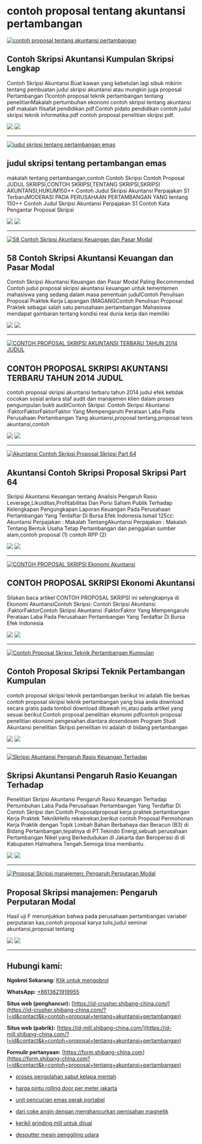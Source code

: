 # contoh proposal tentang akuntansi pertambangan

<a href="https://swt.shibang-china.com/?l=id&img&k=contoh+proposal+tentang+akuntansi+pertambangan" target="_blank">![contoh proposal tentang akuntansi pertambangan](http://static.shibang-china.com/all-800x300/688.jpg)</a>

## Contoh Skripsi Akuntansi Kumpulan Skripsi Lengkap
Contoh Skripsi Akuntansi Buat kawan yang kebetulan lagi sibuk mikirin tentang pembuatan judul skripsi akuntansi atau mungkin juga proposal Pertambangan (1contoh proposal teknik pertambangan tentang penelitianMakalah pertumbuhan ekonomi contoh skripsi tentang akuntansi pdf makalah filsafat pendidikan pdf.Contoh pidato pendidikan contoh judul skripsi teknik informatika.pdf contoh proposal penelitian skripsi pdf.


<a href="https://whatsapp.shibangsoft.com/WhatsApp.php" target="_blank" title="WhatsApp">![](http://static.shibang-china.com/icon/whatsapp.png)</a> <a href="https://swt.shibang-china.com/?l=id&icon&k=contoh+proposal+tentang+akuntansi+pertambangan" target="_blank">![](http://static.shibang-china.com/icon/chat-id.png)</a>

---

<a href="https://swt.shibang-china.com/?l=id&img&k=contoh+proposal+tentang+akuntansi+pertambangan" target="_blank">![judul skripsi tentang pertambangan emas](http://static.shibang-china.com/all-800x300/1012.jpg)</a>

## judul skripsi tentang pertambangan emas
makalah tentang pertambangan,contoh Contoh Skripsi Contoh Proposal JUDUL SKRIPSI,CONTOH SKRIPSI,TENTANG SKRIPSI,SKRIPSI AKUNTANSI,HUKUM150++ Contoh Judul Skripsi Akuntansi Perpajakan S1 TerbaruMODERASI PADA PERUSAHAAN PERTAMBANGAN YANG tentang 150++ Contoh Judul Skripsi Akuntansi Perpajakan S1 Contoh Kata Pengantar Proposal Skripsi


<a href="https://whatsapp.shibangsoft.com/WhatsApp.php" target="_blank" title="WhatsApp">![](http://static.shibang-china.com/icon/whatsapp.png)</a> <a href="https://swt.shibang-china.com/?l=id&icon&k=contoh+proposal+tentang+akuntansi+pertambangan" target="_blank">![](http://static.shibang-china.com/icon/chat-id.png)</a>

---

<a href="https://swt.shibang-china.com/?l=id&img&k=contoh+proposal+tentang+akuntansi+pertambangan" target="_blank">![58 Contoh Skripsi Akuntansi Keuangan dan Pasar Modal](http://static.shibang-china.com/all-800x300/1435.jpg)</a>

## 58 Contoh Skripsi Akuntansi Keuangan dan Pasar Modal
Contoh Skripsi Akuntansi Keuangan dan Pasar Modal Paling Recommended Contoh judul proposal skripsi akuntansi keuangan untuk tementemen mahasiswa yang sedang dalam masa penentuan judulContoh Penulisan Proposal Praktek Kerja Lapangan (MAGANGContoh Penulisan Proposal Praktek sebagai salah satu perusahaan pertambangan Mahasiswa mendapat gambaran tentang kondisi real dunia kerja dan memiliki


<a href="https://whatsapp.shibangsoft.com/WhatsApp.php" target="_blank" title="WhatsApp">![](http://static.shibang-china.com/icon/whatsapp.png)</a> <a href="https://swt.shibang-china.com/?l=id&icon&k=contoh+proposal+tentang+akuntansi+pertambangan" target="_blank">![](http://static.shibang-china.com/icon/chat-id.png)</a>

---

<a href="https://swt.shibang-china.com/?l=id&img&k=contoh+proposal+tentang+akuntansi+pertambangan" target="_blank">![CONTOH PROPOSAL SKRIPSI AKUNTANSI TERBARU TAHUN 2014 JUDUL](http://static.shibang-china.com/all-800x300/899.jpg)</a>

## CONTOH PROPOSAL SKRIPSI AKUNTANSI TERBARU TAHUN 2014 JUDUL
contoh proposal skripsi akuntansi terbaru tahun 2014 judul efek ketidak cocokan sosial antara staf audit dan manajemen klien dalam proses pengumpulan bukti auditContoh Skripsi: Contoh Skripsi Akuntansi :FaktorFaktorFaktorFaktor Yang Mempengaruhi Perataan Laba Pada Perusahaan Pertambangan Yang akuntansi,proposal tentang,proposal tesis akuntansi,contoh


<a href="https://whatsapp.shibangsoft.com/WhatsApp.php" target="_blank" title="WhatsApp">![](http://static.shibang-china.com/icon/whatsapp.png)</a> <a href="https://swt.shibang-china.com/?l=id&icon&k=contoh+proposal+tentang+akuntansi+pertambangan" target="_blank">![](http://static.shibang-china.com/icon/chat-id.png)</a>

---

<a href="https://swt.shibang-china.com/?l=id&img&k=contoh+proposal+tentang+akuntansi+pertambangan" target="_blank">![Akuntansi Contoh Skripsi Proposal Skripsi Part 64](http://static.shibang-china.com/all-800x300/414.jpg)</a>

## Akuntansi Contoh Skripsi Proposal Skripsi Part 64
Skripsi Akuntansi Keuangan tentang Analisis Pengaruh Rasio Leverage,Likuiditas,Profitabilitas Dan Porsi Saham Publik Terhadap Kelengkapan Pengungkapan Laporan Keuangan Pada Perusahaan Pertambangan Yang Terdaftar Di Bursa Efek Indonesia.Ismail 125cc: Akuntansi Perpajakan : Makalah TentangAkuntansi Perpajakan : Makalah Tentang Bentuk Usaha Tetap Pertambangan dan penggalian sumber alam,contoh proposal (1) contoh RPP (2)


<a href="https://whatsapp.shibangsoft.com/WhatsApp.php" target="_blank" title="WhatsApp">![](http://static.shibang-china.com/icon/whatsapp.png)</a> <a href="https://swt.shibang-china.com/?l=id&icon&k=contoh+proposal+tentang+akuntansi+pertambangan" target="_blank">![](http://static.shibang-china.com/icon/chat-id.png)</a>

---

<a href="https://swt.shibang-china.com/?l=id&img&k=contoh+proposal+tentang+akuntansi+pertambangan" target="_blank">![CONTOH PROPOSAL SKRIPSI Ekonomi Akuntansi](http://static.shibang-china.com/all-800x300/593.jpg)</a>

## CONTOH PROPOSAL SKRIPSI Ekonomi Akuntansi
Silakan baca artikel CONTOH PROPOSAL SKRIPSI ini selengkapnya di Ekonomi AkuntansiContoh Skripsi: Contoh Skripsi Akuntansi :FaktorFaktorContoh Skripsi Akuntansi :FaktorFaktor Yang Mempengaruhi Perataan Laba Pada Perusahaan Pertambangan Yang Terdaftar Di Bursa Efek Indonesia


<a href="https://whatsapp.shibangsoft.com/WhatsApp.php" target="_blank" title="WhatsApp">![](http://static.shibang-china.com/icon/whatsapp.png)</a> <a href="https://swt.shibang-china.com/?l=id&icon&k=contoh+proposal+tentang+akuntansi+pertambangan" target="_blank">![](http://static.shibang-china.com/icon/chat-id.png)</a>

---

<a href="https://swt.shibang-china.com/?l=id&img&k=contoh+proposal+tentang+akuntansi+pertambangan" target="_blank">![Contoh Proposal Skripsi Teknik Pertambangan Kumpulan](http://static.shibang-china.com/all-800x300/937.jpg)</a>

## Contoh Proposal Skripsi Teknik Pertambangan Kumpulan
contoh proposal skripsi teknik pertambangan berikut ini adalah file berkas contoh proposal skripsi teknik pertambangan yang bisa anda download secara gratis pada tombol download dibawah ini,atau pada artikel yang sesuai berikut.Contoh proposal penelitian ekonomi pdfcontoh proposal penelitian ekonomi pengesahan.diantara dosendosen Program Studi Akuntansi penelitian Skripsi.penelitian ini adalah di bidang pertambangan


<a href="https://whatsapp.shibangsoft.com/WhatsApp.php" target="_blank" title="WhatsApp">![](http://static.shibang-china.com/icon/whatsapp.png)</a> <a href="https://swt.shibang-china.com/?l=id&icon&k=contoh+proposal+tentang+akuntansi+pertambangan" target="_blank">![](http://static.shibang-china.com/icon/chat-id.png)</a>

---

<a href="https://swt.shibang-china.com/?l=id&img&k=contoh+proposal+tentang+akuntansi+pertambangan" target="_blank">![Skripsi Akuntansi Pengaruh Rasio Keuangan Terhadap](http://static.shibang-china.com/all-800x300/1095.jpg)</a>

## Skripsi Akuntansi Pengaruh Rasio Keuangan Terhadap
Penelitian Skripsi Akuntansi Pengaruh Rasio Keuangan Terhadap Pertumbuhan Laba Pada Perusahaan Pertambangan Yang Terdaftar Di Contoh Skripsi dan Contoh Proposalproposal kerja praktek pertambangan Kerja Praktek TeknikHello rekanrekan,berikut contoh Proposal Permohonan Kerja Praktik dengan Topik Limbah Bahan Berbahaya dan Beracun (B3) di Bidang Pertambangan,tepatnya di PT.Tekindo Energi,sebuah perusahaan Pertambangan Nikel yang Berkedudukan di Jakarta dan Beroperasi di di Kabupaten Halmahera Tengah.Semoga bisa membantu.


<a href="https://whatsapp.shibangsoft.com/WhatsApp.php" target="_blank" title="WhatsApp">![](http://static.shibang-china.com/icon/whatsapp.png)</a> <a href="https://swt.shibang-china.com/?l=id&icon&k=contoh+proposal+tentang+akuntansi+pertambangan" target="_blank">![](http://static.shibang-china.com/icon/chat-id.png)</a>

---

<a href="https://swt.shibang-china.com/?l=id&img&k=contoh+proposal+tentang+akuntansi+pertambangan" target="_blank">![Proposal Skripsi manajemen: Pengaruh Perputaran Modal](http://static.shibang-china.com/all-800x300/1121.jpg)</a>

## Proposal Skripsi manajemen: Pengaruh Perputaran Modal
Hasil uji F menunjukkan bahwa pada perusahaan pertambangan variabel perputaran kas,contoh proposal karya tulis,judul seminar akuntansi,proposal tentang

<a href="https://whatsapp.shibangsoft.com/WhatsApp.php" target="_blank" title="WhatsApp">![](http://static.shibang-china.com/icon/whatsapp.png)</a> <a href="https://swt.shibang-china.com/?l=id&icon&k=contoh+proposal+tentang+akuntansi+pertambangan" target="_blank">![](http://static.shibang-china.com/icon/chat-id.png)</a>

---
## Hubungi kami:

**Ngobrol Sekarang:** [Klik untuk mengobrol](https://swt.shibang-china.com?l=id&contact&k=contoh+proposal+tentang+akuntansi+pertambangan)

**WhatsApp:**  [+8613621919955](https://whatsapp.shibangsoft.com/WhatsApp.php)

**Situs web (penghancur):** [https://id-crusher.shibang-china.com/](https://id-crusher.shibang-china.com/?l=id&contact&k=contoh+proposal+tentang+akuntansi+pertambangan)

**Situs web (pabrik):** [https://id-mill.shibang-china.com/](https://id-mill.shibang-china.com/?l=id&contact&k=contoh+proposal+tentang+akuntansi+pertambangan)

**Formulir pertanyaan:** [https://form.shibang-china.com](https://form.shibang-china.com?l=id&contact&k=contoh+proposal+tentang+akuntansi+pertambangan)

* [proses pengolahan sabut kelapa mentah](../39/proses%20pengolahan%20sabut%20kelapa%20mentah.md)

* [harga pintu rolling door per meter jakarta](../31/harga%20pintu%20rolling%20door%20per%20meter%20jakarta.md)

* [unit pencucian emas perak portabel](../39/unit%20pencucian%20emas%20perak%20portabel.md)

* [dari coke angin dengan menghancurkan pemisahan magnetik](../40/dari%20coke%20angin%20dengan%20menghancurkan%20pemisahan%20magnetik.md)

* [kerikil grinding mill untuk dijual](../36/kerikil%20grinding%20mill%20untuk%20dijual.md)

* [desoutter mesin penggiling udara](../32/desoutter%20mesin%20penggiling%20udara.md)